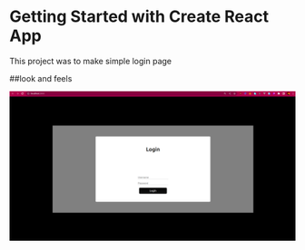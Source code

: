 # Getting Started with Create React App

This project was to make simple login page

##look and feels

![output](https://github.com/yashdargan/simple-login-page/blob/main/public/Screenshot%20from%202023-03-18%2001-14-48.png)

